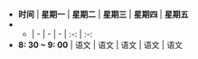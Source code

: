 - **时间** | **星期一** | **星期二** | **星期三** | **星期四** | **星期五**
- - | - | - | - | :-: | :-:
- **8: 30 ~ 9: 00** | 语文 | 语文 | 语文 | 语文 | 语文